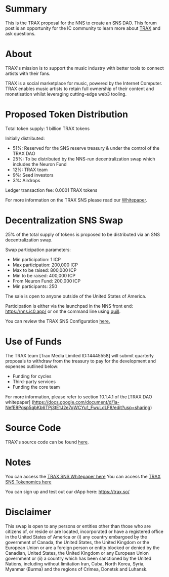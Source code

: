 # Summary

This is the TRAX proposal for the NNS to create an SNS DAO. This forum post is an opportunity for the IC community to learn more about [TRAX](https://trax.so) and ask questions.

# About
TRAX's mission is to support the music industry with better tools to connect artists with their fans.

TRAX is a social marketplace for music, powered by the Internet Computer. TRAX enables music artists to retain full ownership of their content and monetisation whilst leveraging cutting-edge web3 tooling. 


# Proposed Token Distribution

Total token supply: 1 billion TRAX tokens

Initially distributed:

- 51%: Reserved for the SNS reserve treasury & under the control of the TRAX DAO
- 25%: To be distributed by the NNS-run decentralization swap which includes the Neuron Fund
- 12%: TRAX team
- 9%: Seed investors 
- 3%: Airdrops

Ledger transaction fee: 0.0001 TRAX tokens

For more information on the TRAX SNS please read our [Whitepaper](https://docs.google.com/document/d/1a-NefE8Pqsp5qbKb6TPj3tE1J2e7qWCYu1_FwuLdLF8/edit?usp=sharing).

# Decentralization SNS Swap

25% of the total supply of tokens is proposed to be distributed via an SNS decentralization swap. 

Swap participation parameters:

- Min participation: 1 ICP
- Max participation: 200,000 ICP
- Max to be raised: 800,000 ICP
- Min to be raised: 400,000 ICP
- From Neuron Fund: 200,000 ICP
- Min participants: 250

The sale is open to anyone outside of the United States of America. 

Participation is either via the launchpad in the NNS front end: https://nns.ic0.app/ or on the command line using [quill](https://wiki.internetcomputer.org/wiki/How-To:_Participate_in_the_SNS_decentralization_sale_via_quill).

You can review the TRAX SNS Configuration [here.](https://docs.google.com/spreadsheets/d/171YTZD6d6-BfWjni3WWaB75iwZRvqNqy87sJcu4f20M/edit?usp=sharing)



# Use of Funds

The TRAX team [Trax Media Limited ID:14445558] will submit quarterly proposals to withdraw from the treasury to pay for the development and expenses outlined below:

- Funding for cycles
- Third-party services
- Funding the core team

For more information, please refer to section 10.1.4.1 of the [TRAX DAO whitepaper] (https://docs.google.com/document/d/1a-NefE8Pqsp5qbKb6TPj3tE1J2e7qWCYu1_FwuLdLF8/edit?usp=sharing)


# Source Code

TRAX's source code can be found [here](https://github.com/onlyontrax/TraxDAO).

# Notes

You can access the [TRAX SNS Whitepaper here](https://docs.google.com/document/d/1a-NefE8Pqsp5qbKb6TPj3tE1J2e7qWCYu1_FwuLdLF8/edit?usp=sharing)
You can access the [TRAX SNS Tokenomics here](https://docs.google.com/spreadsheets/d/171YTZD6d6-BfWjni3WWaB75iwZRvqNqy87sJcu4f20M/edit?usp=sharing)

You can sign up and test out our dApp here: https://trax.so/

# Disclaimer

This swap is open to any persons or entities other than those who are citizens of, or reside or are located, incorporated or have a registered office in the United States of America or (i) any country embargoed by the government of Canada, the United States, the United Kingdom or the European Union or are a foreign person or entity blocked or denied by the Canadian, United States, the United Kingdom or any European Union government or (ii) a country which has been sanctioned by the United Nations, including without limitation Iran, Cuba, North Korea, Syria, Myanmar (Burma) and the regions of Crimea, Donetsk and Luhansk.